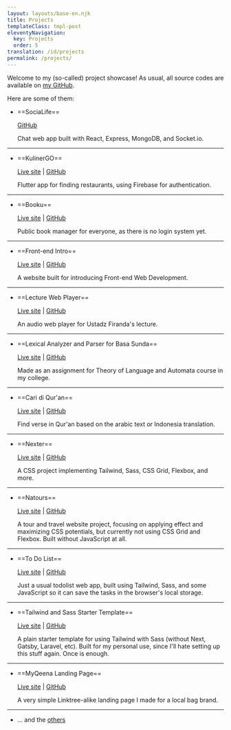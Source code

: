 ```yaml
---
layout: layouts/base-en.njk
title: Projects
templateClass: tmpl-post
eleventyNavigation:
  key: Projects
  order: 5
translation: /id/projects
permalink: /projects/
---
```


Welcome to my (so-called) project showcase! As usual, all source codes are available on [my GitHub](https://github.com/mufidu).

Here are some of them:

- ==SociaLife==

  [GitHub](https://github.com/mufidu/SociaLife)

  Chat web app built with React, Express, MongoDB, and Socket.io.

---

- ==KulinerGO==

  [Live site](https://kuliner-go.mufidu.com) | [GitHub](https://github.com/fitrahidayaat/Kuliner_GO)

  Flutter app for finding restaurants, using Firebase for authentication.

---

- ==Booku==

  [Live site](https://booku.mufidu.com) | [GitHub](https://github.com/mufidu/booku)

  Public book manager for everyone, as there is no login system yet.

---

- ==Front-end Intro==

  [Live site](https://mufidu.github.io/frontend-intro) | [GitHub](https://github.com/mufidu/frontend-intro)

  A website built for introducing Front-end Web Development.

---

- ==Lecture Web Player==

  [Live site](https://mufidu.github.io/kajian-ufa) | [GitHub](https://github.com/mufidu/kajian-ufa)

  An audio web player for Ustadz Firanda's lecture.

---

- ==Lexical Analyzer and Parser for Basa Sunda==

  [Live site](https://mufidu.github.io/sunda-lexical-analyzer-and-parser/) | [GitHub](https://github.com/mufidu/sunda-lexical-analyzer-and-parser/)

  Made as an assignment for Theory of Language and Automata course in my college.

---

- ==Cari di Qur'an==

  [Live site](https://mufidu.github.io/caridiquran) | [GitHub](https://github.com/mufidu/caridiquran)

  Find verse in Qur'an based on the arabic text or Indonesia translation.

---

- ==Nexter==

  [Live site](https://mufidu.github.io/nexter) | [GitHub](https://github.com/mufidu/nexter)

  A CSS project implementing Tailwind, Sass, CSS Grid, Flexbox, and more.

---

- ==Natours==

  [Live site](https://mufidu.github.io/natours) | [GitHub](https://github.com/mufidu/natours)

  A tour and travel website project, focusing on applying effect and maximizing CSS potentials, but currently not using CSS Grid and Flexbox.
  Built without JavaScript at all.

---

- ==To Do List==

  [Live site](https://mufidu.github.io/todolist/) | [GitHub](https://github.com/mufidu/todolist/)

  Just a usual todolist web app, built using Tailwind, Sass, and some JavaScript so it can save the tasks in the browser's local storage.

---

- ==Tailwind and Sass Starter Template==

  [Live site](https://mufidu.github.io/tailwind-sass-starter/) | [GitHub](https://github.com/mufidu/tailwind-sass-starter)

  A plain starter template for using Tailwind with Sass (without Next, Gatsby, Laravel, etc). Built for my personal use, since I'll hate setting up this stuff again. Once is enough.

---

- ==MyQeena Landing Page==

  [Live site](https://myqeena.my.id) | [GitHub](https://github.com/mufidu/myqeena.my.id)

  A very simple Linktree-alike landing page I made for a local bag brand.

---

- ... and the [others](https://mufidu.github.io/others)

